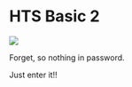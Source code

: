 # **HTS Basic 2**
![](https://i.imgur.com/AhrF492.png)

Forget, so nothing in password.

Just enter it!!






